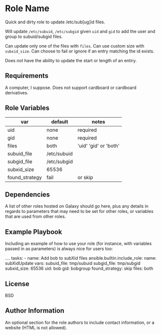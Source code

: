 Role Name
=========

Quick and dirty role to update /etc/sub[ug]id files.

Will update `/etc/subuid`, `/etc/subgid` given `uid` and `gid` to add the user and group to subuid/subgid files.

Can update only one of the files with `files`.
Can use custom size with `subxid_size`.
Can choose to fail or ignore if an entry matching the id exists.

Does *not* have the ability to update the start or length of an entiry.

Requirements
------------

A computer, I suppose. Does not support cardboard or cardboard derivatives.

Role Variables
--------------

| var | default | notes |
| --- | ------- | ----- |
| uid | none    | required |
| gid | none    | required |
| files | both | 'uid' 'gid' or 'both' |
| subuid_file | /etc/subuid |
| subgid_file | /etc/subgid |
| subxid_size | 65536 |
| found_strategy | fail | or skip

Dependencies
------------

A list of other roles hosted on Galaxy should go here, plus any details in regards to parameters that may need to be set for other roles, or variables that are used from other roles.

Example Playbook
----------------

Including an example of how to use your role (for instance, with variables passed in as parameters) is always nice for users too:

 ....
  tasks:
    - name: Add bob to subXid files
      ansible.builtin.include_role:
        name: subXidUpdate
      vars:
        subuid_file: tmp/subuid
        subgid_file: tmp/subgid
        subxid_size: 65536
        uid: bob
        gid: bobgroup
        found_strategy: skip
        files: both

License
-------

BSD

Author Information
------------------

An optional section for the role authors to include contact information, or a website (HTML is not allowed).
